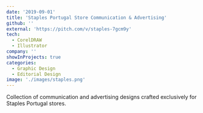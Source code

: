 ```yaml
---
date: '2019-09-01'
title: 'Staples Portugal Store Communication & Advertising'
github: ''
external: 'https://pitch.com/v/staples-7gcm9y'
tech:
  - CorelDRAW
  - Illustrator
company: ''
showInProjects: true
categories:
  - Graphic Design
  - Editorial Design
image: './images/staples.png'
---
```


Collection of communication and advertising designs crafted exclusively for Staples Portugal stores.
